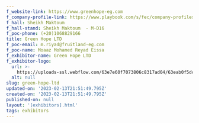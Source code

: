 ```yaml
---
f_website-link: https://www.greenhope-eg.com
f_company-profile-link: https://www.playbook.com/s/fec/company-profiles
f_hall: Sheikh Maktoum
f_hall-stand: Sheikh Maktoum  - M-D16
f_poc-phone: (+20)1068829166
title: Green Hope LTD
f_poc-email: m.riyad@fruitland-eg.com
f_poc-name: Moaaz Mohamed Reyad Eissa
f_exhibitor-name: Green Hope LTD
f_exhibitor-logo:
  url: >-
    https://uploads-ssl.webflow.com/63e7e60f7073806c8317ad04/63eab0f5dc6b5e5307a7b318_NzA4NA.jpeg
  alt: null
slug: green-hope-ltd
updated-on: '2023-02-13T21:51:49.795Z'
created-on: '2023-02-13T21:51:49.795Z'
published-on: null
layout: '[exhibitors].html'
tags: exhibitors
---
```



